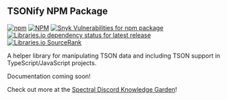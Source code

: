 ## TSONify NPM Package

[![npm](https://img.shields.io/npm/v/tsonify)](https://www.npmjs.com/package/tsonify)
[![NPM](https://img.shields.io/npm/l/tsonify)](https://unlicense.org/)
[![Snyk Vulnerabilities for npm package](https://img.shields.io/snyk/vulnerabilities/npm/tsonify)](https://snyk.io/advisor/npm-package/tsonify)
[![Libraries.io dependency status for latest release](https://img.shields.io/librariesio/release/npm/tsonify)](https://libraries.io/npm/tsonify)
[![Libraries.io SourceRank](https://img.shields.io/librariesio/sourcerank/npm/tsonify)](https://libraries.io/npm/tsonify)

A helper library for manipulating TSON data and including TSON support in TypeScript/JavaScript projects.

Documentation coming soon!

Check out more at the [Spectral Discord Knowledge Garden](https://garden.spectraldiscord.com/#/page/tsonify)!
